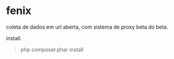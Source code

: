 # fenix
coleta de dados em url aberta, com sistema de proxy beta do beta.

install.
> php composer.phar install